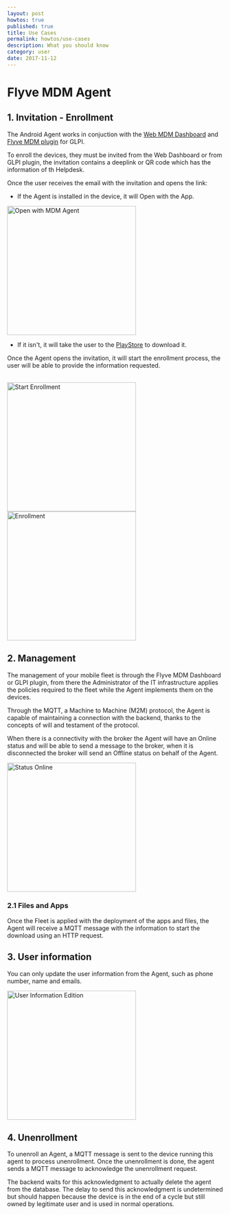 ```yaml
---
layout: post
howtos: true
published: true
title: Use Cases
permalink: howtos/use-cases
description: What you should know
category: user
date: 2017-11-12
---
```

# Flyve MDM Agent

## 1. Invitation - Enrollment

The Android Agent works in conjuction with the [Web MDM Dashboard](http://flyve.org/web-mdm-dashboard/) and [Flyve MDM plugin](http://flyve.org/glpi-plugin/) for GLPI.

To enroll the devices, they must be invited from the Web Dashboard or from GLPI plugin, the invitation contains a deeplink or QR code which has the information of th Helpdesk.

Once the user receives the email with the invitation and opens the link:

* If the Agent is installed in the device, it will Open with the App.

<img src="https://raw.githubusercontent.com/Naylin15/Screenshots/8a9c071d160f7a2cec5e9604dea8289662e6f176/Android-Agent/open-with.png" alt="Open with MDM Agent" width="300">

<br>

* If it isn't, it will take the user to the [PlayStore](https://play.google.com/store/apps/details?id=org.flyve.mdm.agent) to download it.

Once the Agent opens the invitation, it will start the enrollment process, the user will be able to provide the information requested.

<br>

<div>
<img src="https://github.com/Naylin15/Screenshots/blob/master/Android-Agent/start-enrollment.png?raw=true" alt="Start Enrollment" width="300">

<img src="https://github.com/Naylin15/Screenshots/blob/master/Android-Agent/enrollment.png?raw=true" alt="Enrollment" width="300">
</div>

## 2. Management

The management of your mobile fleet is through the Flyve MDM Dashboard or GLPI plugin, from there the Administrator of the IT infrastructure applies the policies required to the fleet while the Agent implements them on the devices.

Through the MQTT, a Machine to Machine (M2M) protocol, the Agent is capable of maintaining a connection with the backend, thanks to the concepts of will and testament of the protocol.

When there is a connectivity with the broker the Agent will have an Online status and will be able to send a message to the broker, when it is disconnected the broker will send an Offline status on behalf of the Agent.

<img src="https://raw.githubusercontent.com/Naylin15/Screenshots/master/Android-Agent/information.png" alt="Status Online" width="300">

### 2.1 Files and Apps

Once the Fleet is applied with the deployment of the apps and files, the Agent will receive a MQTT message with the information to start the download using an HTTP request.

## 3. User information

You can only update the user information from the Agent, such as phone number, name and emails.

<img src="https://raw.githubusercontent.com/Naylin15/Screenshots/master/Android-Agent/user-information.png" alt="User Information Edition" width="300">

## 4. Unenrollment

To unenroll an Agent, a MQTT message is sent to the device running this agent to process unenrollment. Once the unenrollment is done, the agent sends a MQTT message to acknowledge the unenrollment request.

The backend waits for this acknowledgment to actually delete the agent from the database. The delay to send this acknowledgment is undetermined but should happen because the device is in the end of a cycle but still owned by legitimate user and is used in normal operations.
